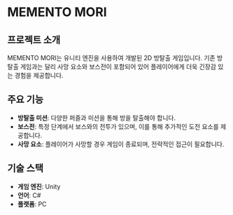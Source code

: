 # MEMENTO MORI

## 프로젝트 소개
MEMENTO MORI는 유니티 엔진을 사용하여 개발된 2D 방탈출 게임입니다. 기존 방탈출 게임과는 달리 사망 요소와 보스전이 포함되어 있어 플레이어에게 더욱 긴장감 있는 경험을 제공합니다.

## 주요 기능
- **방탈출 미션**: 다양한 퍼즐과 미션을 통해 방을 탈출해야 합니다.
- **보스전**: 특정 단계에서 보스와의 전투가 있으며, 이를 통해 추가적인 도전 요소를 제공합니다.
- **사망 요소**: 플레이어가 사망할 경우 게임이 종료되며, 전략적인 접근이 필요합니다.

## 기술 스택
- **게임 엔진**: Unity
- **언어**: C#
- **플랫폼**: PC
